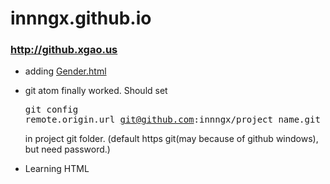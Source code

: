 # innngx.github.io
### <a href=http://github.xgao.us>http://github.xgao.us</a>

* adding <a href="http://github.xgao.us/p/GENDER.html">Gender.html</a>

* git atom finally worked. Should set <pre>git config remote.origin.url git@github.com:innngx/project_name.git</pre> in project git folder. (default https git(may because of github windows), but need password.)

* Learning HTML
